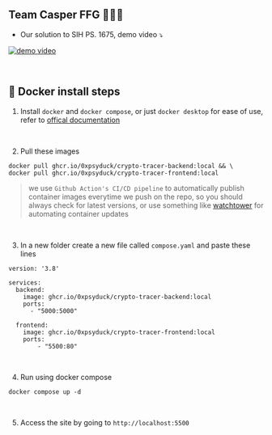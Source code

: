 ## Team Casper FFG 🚀🚀🚀

- Our solution to SIH PS. 1675, demo video ⤵️

[![demo video](https://i.ytimg.com/vi/PmodCBkelw4/maxresdefault.jpg)](https://www.youtube.com/watch?v=PmodCBkelw4)

<br>

## 🐳 Docker install steps
1. Install `docker` and `docker compose`, or just `docker desktop` for ease of use, refer to [offical documentation](https://docs.docker.com/desktop/)
<br>

2. Pull these images
```
docker pull ghcr.io/0xpsyduck/crypto-tracer-backend:local && \
docker pull ghcr.io/0xpsyduck/crypto-tracer-frontend:local
```

> we use `Github Action's CI/CD pipeline` to automatically publish container images everytime we push on the repo, so you should always check for latest versions, or use something like [watchtower](https://github.com/containrrr/watchtower) for automating container updates
<br>

3. In a new folder create a new file called `compose.yaml` and paste these lines
```
version: '3.8'

services:
  backend:
    image: ghcr.io/0xpsyduck/crypto-tracer-backend:local
    ports:
      - "5000:5000"
  
  frontend:
    image: ghcr.io/0xpsyduck/crypto-tracer-frontend:local
    ports:
        - "5500:80"
```
<br>

4. Run using docker compose
```
docker compose up -d
```
<br>

5. Access the site by going to `http://localhost:5500`
